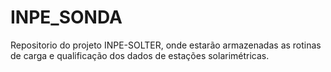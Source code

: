 # INPE_SONDA
Repositorio do projeto INPE-SOLTER, onde estarão armazenadas as rotinas de carga e qualificação dos dados de estações solarimétricas.

